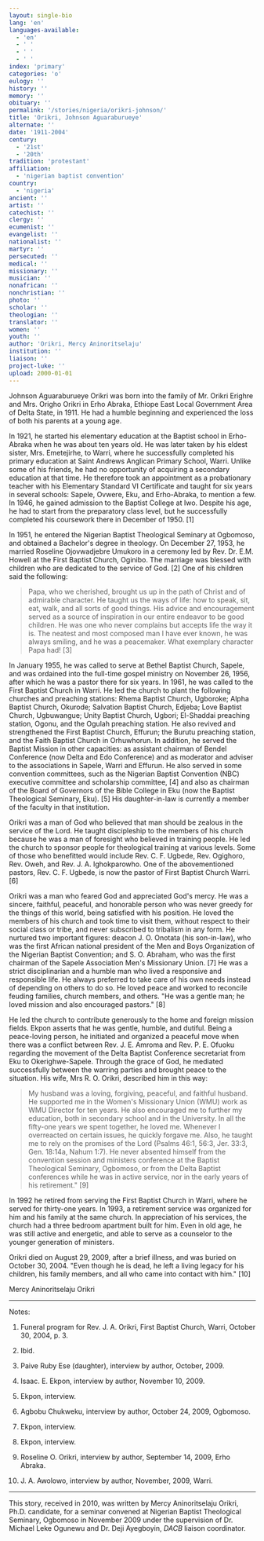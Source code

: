 ```yaml
---
layout: single-bio
lang: 'en'
languages-available:
  - 'en'
  - ' '
  - ' '
  - ' '
index: 'primary'
categories: 'o'
eulogy: ''
history: ''
memory: ''
obituary: ''
permalink: '/stories/nigeria/orikri-johnson/'
title: 'Orikri, Johnson Aguaraburueye'
alternate: ''
date: '1911-2004'
century:
  - '21st'
  - '20th'
tradition: 'protestant'
affiliation:
  - 'nigerian baptist convention'
country:
  - 'nigeria'
ancient: ''
artist: ''
catechist: ''
clergy: ''
ecumenist: ''
evangelist: ''
nationalist: ''
martyr: ''
persecuted: ''
medical: ''
missionary: ''
musician: ''
nonafrican: ''
nonchristian: ''
photo: ''
scholar: ''
theologian: ''
translator: ''
women: ''
youth: ''
author: 'Orikri, Mercy Aninoritselaju'
institution: ''
liaison: ''
project-luke: ''
upload: 2000-01-01
---
```



Johnson Aguaraburueye Orikri was born into the family of Mr. Orikri Erighre and Mrs. Origho Orikri in Erho Abraka, Ethiope East Local Government Area of Delta State, in 1911. He had a humble beginning and experienced the loss of both his parents at a young age.

In 1921, he started his elementary education at the Baptist school in Erho-Abraka when he was about ten years old. He was later taken by his eldest sister, Mrs. Emetejirhe, to Warri, where he successfully completed his primary education at Saint Andrews Anglican Primary School, Warri. Unlike some of his friends, he had no opportunity of acquiring a secondary education at that time. He therefore took an appointment as a probationary teacher with his Elementary Standard VI Certificate and taught for six years in several schools: Sapele, Ovwere, Eku, and Erho-Abraka, to mention a few.  In 1946, he gained admission to the Baptist College at Iwo. Despite his age, he had to start from the preparatory class level, but he successfully completed his coursework there in December of 1950. [1]

In 1951, he entered the Nigerian Baptist Theological Seminary at Ogbomoso, and obtained a Bachelor's degree in theology. On December 27, 1953, he married Roseline Ojovwadjebre Umukoro in a ceremony led by Rev. Dr. E.M. Howell at the First Baptist Church, Oginibo. The marriage was blessed with children who are dedicated to the service of God. [2] One of his children said the following:

> Papa, who we cherished, brought us up in the path of Christ and of admirable character. He taught us the ways of life: how to speak, sit, eat, walk, and all sorts of good things. His advice and encouragement served as a source of inspiration in our entire endeavor to be good children. He was one who never complains but accepts life the way it is. The neatest and most composed man I have ever known, he was always smiling, and he was a peacemaker. What exemplary character Papa had! [3]

In January 1955, he was called to serve at Bethel Baptist Church, Sapele, and was ordained into the full-time gospel ministry on November 26, 1956, after which he was a pastor there for six years.  In 1961, he was called to the First Baptist Church in Warri. He led the church to plant the following churches and preaching stations: Rhema Baptist Church, Ugboroke; Alpha Baptist Church, Okurode; Salvation Baptist Church, Edjeba; Love Baptist Church, Ugbuwangue; Unity Baptist Church, Ugbori; El-Shaddai preaching station, Ogonu, and the Ogulah preaching station. He also revived and strengthened the First Baptist Church, Effurun; the Burutu preaching station, and the Faith Baptist Church in Orhuwhorun. In addition, he served the Baptist Mission in other capacities: as assistant chairman of Bendel Conference (now Delta and Edo Conference) and as moderator and adviser to the associations in Sapele, Warri and Effurun. He also served in some convention committees, such as the Nigerian Baptist Convention (NBC) executive committee and scholarship committee, [4] and also as chairman of the Board of Governors of the Bible College in Eku (now the Baptist Theological Seminary, Eku). [5] His daughter-in-law is currently a member of the faculty in that institution.

Orikri was a man of God who believed that man should be zealous in the service of the Lord. He taught discipleship to the members of his church because he was a man of foresight who believed in training people. He led the church to sponsor people for theological training at various levels. Some of those who benefitted would include Rev. C. F. Ugbede, Rev. Ogighoro, Rev. Oweh, and Rev. J. A. Ighokparowho. One of the abovementioned pastors, Rev. C. F. Ugbede, is now the pastor of First Baptist Church Warri. [6]

Orikri was a man who feared God and appreciated God's mercy. He was a sincere, faithful, peaceful, and honorable person who was never greedy for the things of this world, being satisfied with his position. He loved the members of his church and took time to visit them, without respect to their social class or tribe, and never subscribed to tribalism in any form. He nurtured two important figures: deacon J. O. Onotata (his son-in-law), who was the first African national president of the Men and Boys Organization of the Nigerian Baptist Convention; and S. O. Abraham, who was the first chairman of the Sapele Association Men's Missionary Union. [7] He was a strict disciplinarian and a humble man who lived a responsive and responsible life. He always preferred to take care of his own needs instead of depending on others to do so. He loved peace and worked to reconcile feuding families, church members, and others. "He was a gentle man; he loved mission and also encouraged pastors." [8]

He led the church to contribute generously to the home and foreign mission fields. Ekpon asserts that he was gentle, humble, and dutiful. Being a peace-loving person, he initiated and organized a peaceful move when there was a conflict between Rev. J. E. Amroma and Rev. P. E. Ofuoku regarding the movement of the Delta Baptist Conference secretariat from Eku to Okerighwe-Sapele. Through the grace of God, he mediated successfully between the warring parties and brought peace to the situation. His wife, Mrs R. O. Orikri, described him in this way:

> My husband was a loving, forgiving, peaceful, and faithful husband.  He supported me in the Women's Missionary Union (WMU) work as WMU Director for ten years. He also encouraged me to further my education, both in secondary school and in the University. In all the fifty-one years we spent together, he loved me. Whenever I overreacted on certain issues, he quickly forgave me. Also, he taught me to rely on the promises of the Lord (Psalms 46:1, 56:3, Jer. 33:3, Gen. 18:14a, Nahum 1:7). He never absented himself from the convention session and ministers conference at the Baptist Theological Seminary, Ogbomoso, or from the Delta Baptist conferences while he was in active service, nor in the early years of his retirement." [9]

In 1992 he retired from serving the First Baptist Church in Warri, where he served for thirty-one years. In 1993, a retirement service was organized for him and his family at the same church. In appreciation of his services, the church had a three bedroom apartment built for him. Even in old age, he was still active and energetic, and able to serve as a counselor to the younger generation of ministers.

Orikri died on August 29, 2009, after a brief illness, and was buried on October 30, 2004. "Even though he is dead, he left a living legacy for his children, his family members, and all who came into contact with him." [10]

Mercy Aninoritselaju Orikri

---

Notes:

1. Funeral program for Rev. J. A. Orikri, First Baptist Church, Warri, October 30, 2004, p. 3.

2. Ibid.

3. Paive Ruby Ese (daughter), interview by author, October, 2009.

4. Isaac. E. Ekpon, interview by author, November 10, 2009.

5. Ekpon, interview.

6. Agbobu Chukweku, interview by author, October 24, 2009, Ogbomoso.

7. Ekpon, interview.

8. Ekpon, interview.

9. Roseline O. Orikri, interview by author, September 14, 2009, Erho Abraka.

10. J. A. Awolowo, interview by author, November, 2009, Warri.

---

This story, received in 2010, was written by Mercy Aninoritselaju Orikri, Ph.D. candidate, for a seminar convened at Nigerian Baptist Theological Seminary, Ogbomoso in November 2009 under the supervision of Dr. Michael Leke Ogunewu and Dr. Deji Ayegboyin, *DACB* liaison coordinator.